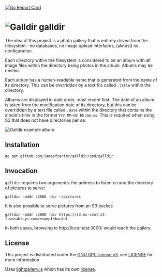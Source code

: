 [![Go Report Card](https://goreportcard.com/badge/github.com/jamesfcarter/galldir)](https://goreportcard.com/report/github.com/jamesfcarter/galldir)

# ![Galldir](./data/assets/favicon.ico) galldir

The idea of this project is a photo gallery that is entirely driven from the
filesystem - no databases, no image upload interfaces, (almost) no
configuration.

Each directory within the filesystem is considered to be an album with all
image files within the directory being photos in the album. Albums may be
nested.

Each album has a human-readable name that is generated from the name of its
directory. This can be overridden by a text file called `.title` within the
directory.

Albums are displayed in date order, most recent first. The date of an album is
taken from the modification date of its directory, but this can be overridden
by a text file called `.date` within the directory that contains the album's
time in the format `YYY-MM-DD hh:mm:ss`. This is required when using S3 that
does not have directories per se.

![Galldir example album](http://jfc.org.uk/img/galldir_example.jpg)

## Installation

```
go get github.com/jamesfcarter/galldir/cmd/galldir
```

## Invocation

`galldir` requires two arguments: the address to listen on and the directory of
pictures to serve:
```
galldir -addr :3000 -dir ~/pictures
```

It is also possible to serve pictures from an S3 bucket:
```
galldir -addr :3000 -dir https://s3.eu-central-1.wasabisys.com/examplebucket
```

In both cases, browsing to http://localhost:3000/ would reach the gallery.

## License

This project is distributed under the [GNU GPL license
v3](https://www.gnu.org/licenses/gpl-3.0.en.html), see [LICENSE](./LICENSE) for
more information.

Uses [lightgallery.js](https://github.com/sachinchoolur/lightgallery.js) which
has its own
[license](https://github.com/sachinchoolur/lightgallery.js/blob/master/LICENSE.md).
